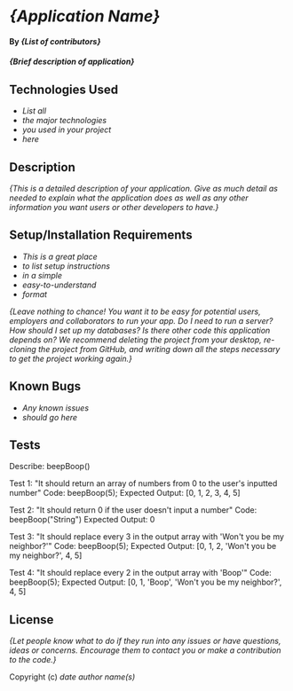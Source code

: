 # _{Application Name}_

#### By _**{List of contributors}**_

#### _{Brief description of application}_

## Technologies Used

* _List all_
* _the major technologies_
* _you used in your project_
* _here_

## Description

_{This is a detailed description of your application. Give as much detail as needed to explain what the application does as well as any other information you want users or other developers to have.}_

## Setup/Installation Requirements

* _This is a great place_
* _to list setup instructions_
* _in a simple_
* _easy-to-understand_
* _format_

_{Leave nothing to chance! You want it to be easy for potential users, employers and collaborators to run your app. Do I need to run a server? How should I set up my databases? Is there other code this application depends on? We recommend deleting the project from your desktop, re-cloning the project from GitHub, and writing down all the steps necessary to get the project working again.}_

## Known Bugs

* _Any known issues_
* _should go here_

## Tests

Describe: beepBoop()

Test 1: "It should return an array of numbers from 0 to the user's inputted number"
Code: beepBoop(5);
Expected Output: [0, 1, 2, 3, 4, 5]

Test 2: "It should return 0 if the user doesn't input a number"
Code: beepBoop("String")
Expected Output: 0

Test 3: "It should replace every 3 in the output array with 'Won't you be my neighbor?'"
Code: beepBoop(5);
Expected Output: [0, 1, 2, 'Won't you be my neighbor?', 4, 5]

Test 4: "It should replace every 2 in the output array with 'Boop'"
Code: beepBoop(5);
Expected Output: [0, 1, 'Boop', 'Won't you be my neighbor?', 4, 5]

## License

_{Let people know what to do if they run into any issues or have questions, ideas or concerns.  Encourage them to contact you or make a contribution to the code.}_

Copyright (c) _date_ _author name(s)_